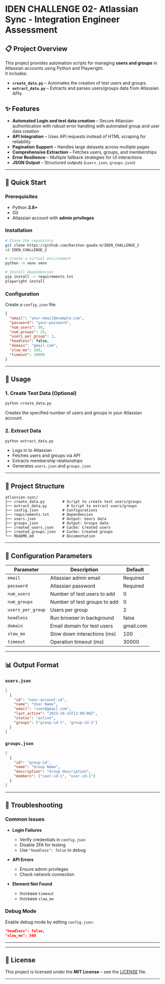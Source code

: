 # IDEN CHALLENGE 02- Atlassian Sync - Integration Engineer Assessment

## 📋 Project Overview

This project provides automation scripts for managing **users and groups** in Atlassian accounts using Python and Playwright.  
It includes:

- **`create_data.py`** – Automates the creation of test users and groups.
- **`extract_data.py`** – Extracts and parses users/groups data from Atlassian APIs.

## ✨ Features

- **Automated Login and test data creation** – Secure Atlassian authentication with robust error handling with automated group and user data creation
- **API Integration** – Uses API requests instead of HTML scraping for reliability
- **Pagination Support** – Handles large datasets across multiple pages
- **Comprehensive Extraction** – Fetches users, groups, and memberships
- **Error Resilience** – Multiple fallback strategies for UI interactions
- **JSON Output** – Structured outputs (`users.json`, `groups.json`)

---

## 🚀 Quick Start

### Prerequisites

- Python **3.8+**
- Git
- Atlassian account with **admin privileges**

### Installation

```bash
# Clone the repository
git clone https://github.com/Darshan-gowda-m/IDEN_CHALLENGE_2
cd IDEN_CHALLENGE_2

# Create a virtual environment
python -m venv venv

# Install dependencies
pip install -r requirements.txt
playwright install
```

### Configuration

Create a `config.json` file:

```json
{
  "email": "your-email@example.com",
  "password": "your-password",
  "num_users": 50,
  "num_groups": 25,
  "users_per_group": 2,
  "headless": false,
  "domain": "gmail.com",
  "slow_mo": 100,
  "timeout": 30000
}
```

---

## 📖 Usage

### 1. Create Test Data (Optional)

```bash
python create_data.py
```

Creates the specified number of users and groups in your Atlassian account.

### 2. Extract Data

```bash
python extract_data.py
```

- Logs in to Atlassian
- Fetches users and groups via API
- Extracts membership relationships
- Generates `users.json` and `groups.json`

---

## 📁 Project Structure

```
atlassian-sync/
├── create_data.py        # Script to create test users/groups
├── extract_data.py         # Script to extract users/groups
├── config.json           # Configurations
├── requirements.txt      # Dependencies
├── users.json            # Output: Users data
├── groups.json           # Output: Groups data
├── created_users.json    # Cache: Created users
├── created_groups.json   # Cache: Created groups
└── README.md             # Documentation
```

---

## 🔧 Configuration Parameters

| Parameter         | Description                  | Default   |
| ----------------- | ---------------------------- | --------- |
| `email`           | Atlassian admin email        | Required  |
| `password`        | Atlassian password           | Required  |
| `num_users`       | Number of test users to add  | 0         |
| `num_groups`      | Number of test groups to add | 0         |
| `users_per_group` | Users per group              | 2         |
| `headless`        | Run browser in background    | false     |
| `domain`          | Email domain for test users  | gmail.com |
| `slow_mo`         | Slow down interactions (ms)  | 100       |
| `timeout`         | Operation timeout (ms)       | 30000     |

---

## 📊 Output Format

### `users.json`

```json
[
  {
    "id": "user-account-id",
    "name": "User Name",
    "email": "user@gmail.com",
    "last_active": "2023-10-15T12:00:00Z",
    "status": "active",
    "groups": ["group-id-1", "group-id-2"]
  }
]
```

### `groups.json`

```json
[
  {
    "id": "group-id",
    "name": "Group Name",
    "description": "Group description",
    "members": ["user-id-1", "user-id-2"]
  }
]
```

---

## 🐛 Troubleshooting

### Common Issues

- **Login Failures**

  - Verify credentials in `config.json`
  - Disable 2FA for testing
  - Use `"headless": false` to debug

- **API Errors**

  - Ensure admin privileges
  - Check network connection

- **Element Not Found**
  - Increase `timeout`
  - Increase `slow_mo`

### Debug Mode

Enable debug mode by editing `config.json`:

```json
"headless": false,
"slow_mo": 500
```

---

---

## 📄 License

This project is licensed under the **MIT License** – see the [LICENSE](LICENSE) file.

---
